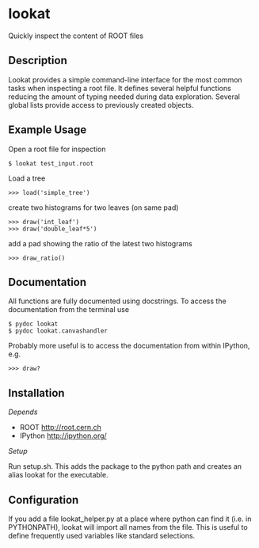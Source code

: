 lookat
======

Quickly inspect the content of ROOT files


Description
-----------
Lookat provides a simple command-line interface for the most common tasks
when inspecting a root file. It defines several helpful functions reducing
the amount of typing needed during data exploration.
Several global lists provide access to previously created objects.


Example Usage
-------------
Open a root file for inspection

    $ lookat test_input.root

Load a tree

    >>> load('simple_tree')

create two histograms for two leaves (on same pad)

    >>> draw('int_leaf')
    >>> draw('double_leaf*5')

add a pad showing the ratio of the latest two histograms

    >>> draw_ratio()


Documentation
-------------
All functions are fully documented using docstrings. To access the
documentation from the terminal use

    $ pydoc lookat
    $ pydoc lookat.canvashandler

Probably more useful is to access the documentation from within
IPython, e.g.

    >>> draw?


Installation
------------
*Depends*

  * ROOT <http://root.cern.ch>
  * IPython <http://ipython.org/>

*Setup*

Run setup.sh. This adds the package to the python path and creates
an alias lookat for the executable.


Configuration
-------------
If you add a file lookat_helper.py at a place where python can find it (i.e. in
PYTHONPATH), lookat will import all names from the file. This is useful to define
frequently used variables like standard selections.

